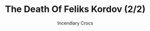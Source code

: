 ---
media: "images/rounds/round_4_2/death_of_feliks_kordov_2.png"
media_type: image
title: The Death Of Feliks Kordov (2/2)
author: Incendiary Crocs
desc: Soviet Marine Feliks Kordov meets his fate at the hands of an NTSO.
---